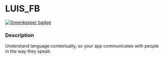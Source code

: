 # LUIS_FB

[![Greenkeeper badge](https://badges.greenkeeper.io/daviidmart/LUIS_FB.svg)](https://greenkeeper.io/)

### Description
Understand language contextually, so your app communicates with people in the way they speak.